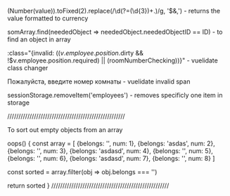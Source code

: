 (Number(value)).toFixed(2).replace(/\d(?=(\d{3})+\.)/g, '$&,')   -   returns the value formatted to currency

somArray.find(neededObject => neededObject.neededObjectID == ID)   -   to find an object in array



:class="{invalid: (($v.employee.position.$dirty && !$v.employee.position.required) || (roomNumberChecking))}"     -   vuelidate class changer

<span v-if="$v.employee.position.$dirty && !$v.employee.position.required" class="validation-error">Пожалуйста, введите номер комнаты</span>    -   vuelidate invalid span


sessionStorage.removeItem('employees')    -    removes specificly one item in storage


/////////////////////////////////////////////////////

To sort out empty objects from an array

oops() {
  const array = [
    {belongs: '', num: 1},
    {belongs: 'asdas', num: 2},
    {belongs: '', num: 3},
    {belongs: 'asdasd', num: 4},
    {belongs: '', num: 5},
    {belongs: '', num: 6},
    {belongs: 'asdasd', num: 7},
    {belongs: '', num: 8}
  ]

  const sorted = array.filter(obj => obj.belongs === '')

  return sorted
}
/////////////////////////////////////////////////////